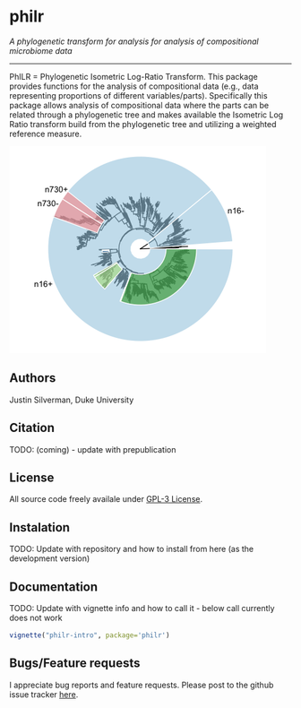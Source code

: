 # philr
*A phylogenetic transform for analysis for analysis of compositional microbiome data*

***
PhILR = Phylogenetic Isometric Log-Ratio Transform.
This package provides functions for the analysis of compositional data (e.g., data representing proportions of different variables/parts). Specifically this package allows analysis of compositional data where the parts can be related through a phylogenetic tree and makes available the Isometric Log Ratio transform build from the phylogenetic tree and utilizing a weighted reference measure. 

![screenshot](balances_main.png)

## Authors ##
Justin Silverman, Duke University 

## Citation ##
TODO: (coming) - update with prepublication 

## License ##
All source code freely availale under [GPL-3 License](https://www.gnu.org/licenses/gpl-3.0.en.html). 

## Instalation ##
TODO: Update with repository and how to install from here (as the development version)

## Documentation ##
TODO: Update with vignette info and how to call it - below call currently does not work
``` r
vignette("philr-intro", package='philr')
```

## Bugs/Feature requests ##
I appreciate bug reports and feature requests. Please post to the github issue tracker [here](https://github.com/jsilve24/philr/issues). 

